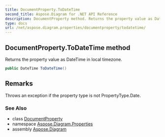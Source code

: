 ```yaml
---
title: DocumentProperty.ToDateTime
second_title: Aspose.Diagram for .NET API Reference
description: DocumentProperty method. Returns the property value as DateTime in local timezone
type: docs
url: /net/aspose.diagram.properties/documentproperty/todatetime/
---
```

## DocumentProperty.ToDateTime method

Returns the property value as DateTime in local timezone.

```csharp
public DateTime ToDateTime()
```

## Remarks

Throws an exception if the property type is not PropertyType.Date.

### See Also

* class [DocumentProperty](../)
* namespace [Aspose.Diagram.Properties](../../documentproperty/)
* assembly [Aspose.Diagram](../../../)


